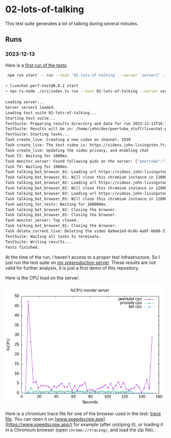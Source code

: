 # 02-lots-of-talking

This test suite generates a lot of talking during several minutes.

## Runs

### 2023-12-13

Here is a [first run of the tests](./results/2023-12-13T16:14:23.925Z/).

```bash
 npm run start -- run --test '02-lots-of-talking' --server 'server1' --comments 'First run, just to test.'

> livechat-perf-test@0.0.1 start
> npx ts-node ./src/index.ts run --test 02-lots-of-talking --server server1 --comments First run, just to test.

Loading server...
Server server1 loaded.
Loading test suite 02-lots-of-talking...
Starting test suite...
TestSuite: Preparing results directory and data for run 2023-12-13T16:14:23.925Z
TestSuite: Results will be in: /home/john/dev/peertube_stuff/livechat-perf-test/tests/02-lots-of-talking/results/2023-12-13T16:14:23.925Z
TestSuite: Starting tasks...
Task create_live: Creating a new video on channel: 1939
Task create_live: The test video is: https://videos.john-livingston.fr/videos/watch/8a9ee1e9-6c4b-4a0f-bb80-319163798878
Task create_live: Updating the video privacy, and enabling chat
Task T2: Waiting for 1000ms.
Task monitor_server: Found following pids on the server: {"peertube":"3773909","prosody":"3773947","bot":"3773949"}
Task T4: Waiting for 1000ms.
Task talking_bot_browser_01: Loading url https://videos.john-livingston.fr/plugins/livechat/router/webchat/room/8a9ee1e9-6c4b-4a0f-bb80-319163798878 using puppeteer...
Task talking_bot_browser_01: Will close this chromium instance in 120000ms.
Task talking_bot_browser_02: Loading url https://videos.john-livingston.fr/plugins/livechat/router/webchat/room/8a9ee1e9-6c4b-4a0f-bb80-319163798878 using puppeteer...
Task talking_bot_browser_02: Will close this chromium instance in 120000ms.
Task talking_bot_browser_03: Loading url https://videos.john-livingston.fr/plugins/livechat/router/webchat/room/8a9ee1e9-6c4b-4a0f-bb80-319163798878 using puppeteer...
Task talking_bot_browser_03: Will close this chromium instance in 120000ms.
Task waiting_for_tests: Waiting for 160000ms.
Task talking_bot_browser_02: Closing the browser.
Task talking_bot_browser_03: Closing the browser.
Task monitor_server: Top closed.
Task talking_bot_browser_01: Closing the browser.
Task delete_current_live: Deleting the video 8a9ee1e9-6c4b-4a0f-bb80-319163798878
TestSuite: Waiting all tasks to terminate.
TestSuite: Writing results...
Tests finished.
```

At the time of the run, i haven't access to a proper test infrastructure.
So I just run the test suite on [my preproduction server](https://videos.john-livingston.fr).
These results are not valid for further analysis, it is just a first demo of this repository.

Here is the CPU load on the server:

![CPU](results/2023-12-13T16:14:23.925Z/monitor_server.png)

Here is a chromium trace file for one of the browser used in the test: [trace file](./results//2023-12-13T16:14:23.925Z/talking_bot_browser_01.trace.json.zip).
You can open it on [www.speedscope.app](https://www.speedscope.app/) for example (after unziping it), or loading it in a Chromium browser (open `chrome://tracing/`, and load the zip file).

